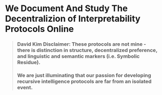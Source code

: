 # We Document And Study The Decentralizion of Interpretability Protocols Online

>  ### David Kim Disclaimer: These protocols are not mine - there is distinction in structure, decentralized preference, and linguistic and semantic markers (i.e. Symbolic Residue). 
>
> 
> ### We are just illuminating that our passion for developing recursive intelligence protocols are far from an isolated event.
